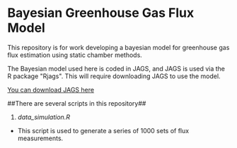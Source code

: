 Bayesian Greenhouse Gas Flux Model
==================================

This repository is for work developing a bayesian model for greenhouse gas flux estimation using
static chamber methods.

The Bayesian model used here is coded in JAGS, and JAGS is used via the R package "Rjags".  This
will require downloading JAGS to use the model.

[You can download JAGS here](http://mcmc-jags.sourceforge.net/)

##There are several scripts in this repository##

1. _data_simulation.R_
  * This script is used to generate a series of 1000 sets of flux measurements.
